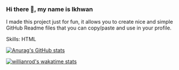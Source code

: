 ### Hi there 👋, my name is Ikhwan

I made this project just for fun, it allows you to create nice and simple GitHub Readme files that you can copy/paste and use in your profile.

Skills: HTML 

[![Anurag's GitHub stats](https://github-readme-stats.vercel.app/api?username=Ikhwanwp)](https://github.com/anuraghazra/github-readme-stats)

[![willianrod's wakatime stats](https://github-readme-stats.vercel.app/api/wakatime?username=Ikhwanwp)](https://github.com/anuraghazra/github-readme-stats)



